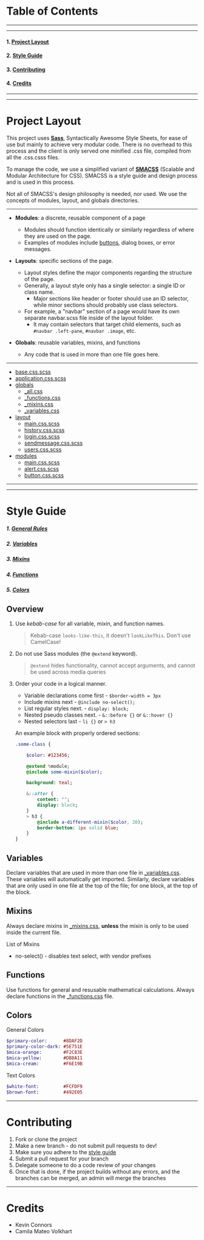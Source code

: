 # Table of Contents
----
----
#### 1. [Project Layout](#project-layout)
#### 2. [Style Guide](#style-guide)
#### 3. [Contributing](#contributing)
#### 4. [Credits](#credits)

----
----

# Project Layout 

This project uses [**Sass**](http://sass-lang.com/), Syntactically Awesome Style Sheets, for ease of use but mainly to achieve very modular code.  There is no overhead to this process and the client is only served one minified .css file, compiled from all the .css.csss files.  

To manage the code, we use a simplified variant of [**SMACSS**](https://smacss.com/) (Scalable and Modular Architecture for CSS).  SMACSS is a style guide and design process and is used in this process.

Not all of SMACSS's design philosophy is needed, nor used.  We use the concepts of modules, layout, and globals directories.

----

- **Modules**: a discrete, reusable component of a page
    - Modules should function identically or similarly regardless of where they are used on the page.
    - Examples of modules include [buttons](https://github.com/CSC322-Grinnell/notifications/blob/dev/app/assets/stylesheets/modules/button.css.scss), dialog boxes, or error messages.

- **Layouts**: specific sections of the page.
    - Layout styles define the major components regarding the structure of the page. 
    - Generally, a layout style only has a single selector: a single ID or class name.
        - Major sections like header or footer should use an ID selector, while minor sections should probably use class selectors.
    - For example, a "navbar" section of a page would have its own separate navbar.scss file inside of the layout folder.
        - It may contain selectors that target child elements, such as `#navbar .left-pane`, `#navbar .image`, etc.

- **Globals**: reusable variables, mixins, and functions
    - Any code that is used in more than one file goes here.

----

- [base.css.scss](https://github.com/CSC322-Grinnell/notifications/blob/css-documentation/app/assets/stylesheets/base.css.scss)
- [application.css.scss](https://github.com/CSC322-Grinnell/notifications/blob/css-documentation/app/assets/stylesheets/application.css.scss)
- [globals](https://github.com/CSC322-Grinnell/notifications/tree/dev/app/assets/stylesheets/globals)
    - [_all.css](https://github.com/CSC322-Grinnell/notifications/blob/dev/app/assets/stylesheets/globals/_all.scss)
    - [_functions.css](https://github.com/CSC322-Grinnell/notifications/blob/dev/app/assets/stylesheets/globals/_functions.scss)
    - [_mixins.css](https://github.com/CSC322-Grinnell/notifications/blob/dev/app/assets/stylesheets/globals/_mixins.scss)
    - [_variables.css](https://github.com/CSC322-Grinnell/notifications/blob/dev/app/assets/stylesheets/globals/_variables.scss)
- [layout](https://github.com/CSC322-Grinnell/notifications/tree/dev/app/assets/stylesheets/layout)
    - [main.css.scss](https://github.com/CSC322-Grinnell/notifications/blob/dev/app/assets/stylesheets/layout/main.css.scss)
    - [history.css.scss](https://github.com/CSC322-Grinnell/notifications/blob/dev/app/assets/stylesheets/layout/history.css.scss)    
    - [login.css.scss](https://github.com/CSC322-Grinnell/notifications/blob/dev/app/assets/stylesheets/layout/login.css.scss)
    - [sendmessage.css.scss](https://github.com/CSC322-Grinnell/notifications/blob/dev/app/assets/stylesheets/layout/sendmessage.css.scss)
    - [users.css.scss](https://github.com/CSC322-Grinnell/notifications/blob/dev/app/assets/stylesheets/layout/users.css.scss)
- [modules](https://github.com/CSC322-Grinnell/notifications/tree/dev/app/assets/stylesheets/modules)
    - [main.css.scss](https://github.com/CSC322-Grinnell/notifications/blob/dev/app/assets/stylesheets/modules/main.css.scss)
    - [alert.css.scss](https://github.com/CSC322-Grinnell/notifications/blob/dev/app/assets/stylesheets/modules/alert.css.scss)
    - [button.css.scss](https://github.com/CSC322-Grinnell/notifications/blob/dev/app/assets/stylesheets/modules/button.css.scss)

----
----
# Style Guide

##### 1. [General Rules](#overview)
##### 2. [Variables](#variables)
##### 3. [Mixins](#mixins)
##### 4. [Functions](#functions)
##### 5. [Colors](#colors)

## Overview

1. Use *kebab-case* for all variable, mixin, and function names.
    > Kebab-case `looks-like-this`, it doesn't `lookLikeThis`.  Don't use CamelCase!

2. Do not use Sass modules (the `@extend` keyword).
    > `@extend` hides functionality, cannot accept arguments, and cannot be used across media queries

3. Order your code in a logical manner.
    - Variable declarations come first - `$border-width = 3px`
    - Include mixins next - `@include no-select();`
    - List regular styles next. - `display: block;`
    - Nested pseudo classes next. - `&::before {}` or `&::hover {}` 
    - Nested selectors last - `li {}` or `> h3`

    An example block with properly ordered sections:

    ```sass
    .some-class {

        $color: #123456;

        @extend %module; 
        @include some-mixin($color);

        background: teal;

        &::after {
            content: "";
            display: block;
        }
        > h3 {
            @include a-different-mixin($color, 20);
            border-bottom: 1px solid blue;
        }
    }
    ```

## Variables

Declare variables that are used in more than one file in [_variables.css](https://github.com/CSC322-Grinnell/notifications/blob/dev/app/assets/stylesheets/globals/_variables.scss). These variables will automatically get imported.  Similarly, declare variables that are only used in one file at the top of the file; for one block, at the top of the block.

## Mixins

Always declare mixins in [_mixins.css](https://github.com/CSC322-Grinnell/notifications/blob/dev/app/assets/stylesheets/globals/_mixins.scss), **unless** the mixin is only to be used inside the current file.

List of Mixins
- no-select() - disables text select, with vendor prefixes

## Functions

Use functions for general and resusable mathematical calculations.  Always declare functions in the [_functions.css](https://github.com/CSC322-Grinnell/notifications/blob/dev/app/assets/stylesheets/globals/_functions.scss) file.

## Colors

General Colors
```sass
$primary-color:      #8DAF2D
$primary-color-dark: #5E751E
$mica-orange:        #F2C83E
$mica-yellow:        #DB8A11
$mica-cream:         #F6E19B
```

Text Colors
```sass
$white-font:         #FCFDF9
$brown-font:         #492E05
```

----

# Contributing

1. Fork or clone the project
2. Make a new branch - do not submit pull requests to dev!
3. Make sure you adhere to the [style guide](#style-guide)
4. Submit a pull request for your branch
5. Delegate someone to do a code review of your changes
6. Once that is done, if the project builds without any errors, and the branches can be merged, an admin will merge the branches

----

# Credits

- Kevin Connors
- Camila Mateo Volkhart

